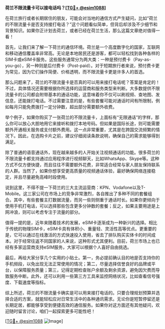**荷兰不限流量卡可以接电话吗？[[TG💪+ @esim1088](https://t.me/s/esim1088)]**

在荷兰旅行或者长期居住的朋友，可能会对当地的通信方式产生疑问，比如“荷兰的不限流量卡是否支持接打电话？”这个问题看似简单，但背后却涉及不少细节和背景知识。如果你正计划去荷兰，或者已经在荷兰生活，那么这篇文章绝对值得一看！

首先，让我们来了解一下荷兰的通信环境。荷兰是一个高度数字化的国家，互联网和移动通信覆盖率非常高。无论是本地居民还是游客，都可以轻松找到各种各样的SIM卡或eSIM卡服务。这些服务通常分为两大类：一种是预付费卡（Pay-as-you-go），另一种则是后付费卡（Post-paid）。对于短期旅行者来说，预付费卡更为常见，因为它们操作简便、价格透明，而不限流量卡更是许多人的首选。

那么问题来了，荷兰的不限流量卡是否真的可以用来接打电话呢？答案是肯定的！不过，具体情况还需要根据你所选择的运营商和服务类型来判断。大多数提供不限流量卡的公司都会附带基本的通话功能，这意味着你不仅可以刷视频、查地图、发信息，还能拨打电话。不过需要注意的是，有些套餐可能对通话时间有所限制，例如每月只能免费拨打一定分钟数，超出部分需要额外收费。

举个例子，如果你购买了一张荷兰的不限流量卡，上面标有“无限通话”的字样，那么你可以放心大胆地用它来接听和拨打本地号码。但如果是国际长途，则可能需要额外开通相关服务或支付额外费用。这一点非常重要，尤其是在跨国交流频繁的情况下。因此，在选购卡片之前，建议仔细阅读条款说明，确保自己的需求能够得到满足。

除了普通的语音通话外，现在越来越多的人开始关注视频通话的功能。很多荷兰的不限流量卡都支持通过应用程序进行视频聊天，比如WhatsApp、Skype等。这种方式不仅方便快捷，而且往往不需要额外花费，非常适合经常与家人朋友保持联系的人群。当然了，如果你想享受更高质量的视频通话体验，最好确保网络连接稳定，并且尽量避免高峰时段使用。

说到这里，不得不提一下荷兰的三大主流运营商：KPN、Vodafone以及T-Mobile。这三家公司在市场上的竞争非常激烈，各自推出了多种不同的套餐组合。其中，有些套餐主打数据流量，而另一些则侧重于通话时长。如果你更倾向于使用手机打电话，可以选择那些包含更多分钟数的套餐；反之，如果主要用途是上网冲浪，则可以考虑专注于流量的部分。

值得一提的是，近年来随着技术的发展，eSIM卡逐渐成为一种新兴的选择。相比于传统的物理SIM卡，eSIM卡具有体积小、重量轻、灵活性高等优点。更重要的是，它可以通过在线激活的方式快速投入使用，省去了排队购买实体卡的时间成本。对于经常往返不同国家的人来说，这种形式尤其便利。目前，荷兰市场上也已经有多家运营商支持eSIM服务，大家可以根据个人喜好自由挑选。

最后，再给大家分享几个实用的小贴士。第一，务必提前确认目的地是否支持你的手机频段，以免出现无法正常使用的情况；第二，尽量选择信誉良好的品牌或平台，以保障服务质量；第三，记得定期检查账户余额及剩余资源，避免因欠费而导致服务中断。此外，还可以利用一些第三方工具来监控网络状况，比如查看信号强度、下载速度等指标。

综上所述，荷兰的不限流量卡确实是可以用来接打电话的。只要合理规划预算并选择合适的方案，就能轻松应对日常生活中的各种通讯需求。无论你是短暂停留还是长期定居，都能够享受到便捷高效的通信服务。如果你对这方面还有其他疑问，欢迎随时留言讨论，咱们一起探索更多可能性吧！

[[TG💪+ @esim1088](https://t.me/s/esim1088) ![Image](https://i.postimg.cc/4NQfJmqS/Snipaste-2025-05-13-00-14-12.png)]